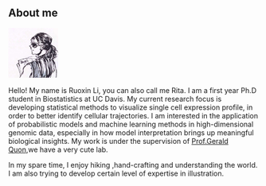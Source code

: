 <h2> About me </h2>

<img src="phot.jpg" width = "100px" height = "100px"/>
   
<p> Hello! My name is Ruoxin Li, you can also call me Rita. I am a first year Ph.D student in Biostatistics at UC Davis. My current research focus is developing statistical methods to visualize single cell expression profile, in order to better identify cellular trajectories. I am interested in the application of probabilistic models and machine learning methods in high-dimensional genomic data, especially in how model interpretation brings up meaningful biological insights. My work is under the supervision of <a href = "http://qlab.faculty.ucdavis.edu/"> Prof.Gerald Quon</a>,we have a very cute lab.</p>

<p>In my spare time, I enjoy hiking ,hand-crafting and understanding the world. I am also trying to develop certain level of expertise in illustration.</p>

